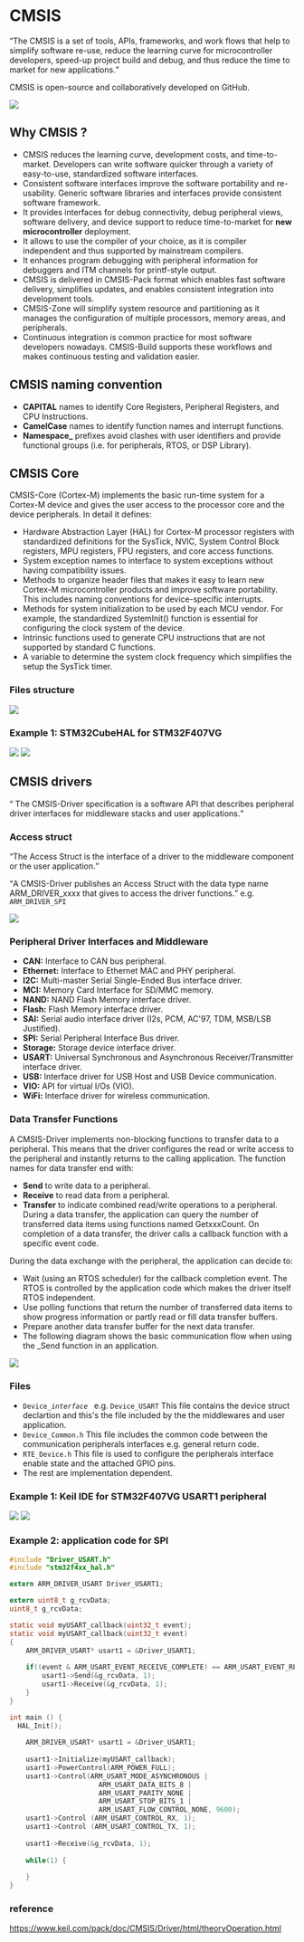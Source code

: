 # CMSIS

<q>The CMSIS is a set of tools, APIs, frameworks, and work flows that help to simplify software re-use, reduce the learning curve for microcontroller developers, speed-up project build and debug, and thus reduce the time to market for new applications.</q>

CMSIS is open-source and collaboratively developed on GitHub.

<img src="imgs/Overview.png"> </img>

## Why CMSIS ?

- CMSIS reduces the learning curve, development costs, and time-to-market. Developers can write software quicker through a variety of easy-to-use, standardized software interfaces.
- Consistent software interfaces improve the software portability and re-usability. Generic software libraries and interfaces provide consistent software framework.
- It provides interfaces for debug connectivity, debug peripheral views, software delivery, and device support to reduce time-to-market for <strong>new microcontroller</strong> deployment.
- It allows to use the compiler of your choice, as it is compiler independent and thus supported by mainstream compilers.
- It enhances program debugging with peripheral information for debuggers and ITM channels for printf-style output.
- CMSIS is delivered in CMSIS-Pack format which enables fast software delivery, simplifies updates, and enables consistent integration into development tools.
- CMSIS-Zone will simplify system resource and partitioning as it manages the configuration of multiple processors, memory areas, and peripherals.
- Continuous integration is common practice for most software developers nowadays. CMSIS-Build supports these workflows and makes continuous testing and validation easier.

## CMSIS naming convention

- <strong>CAPITAL</strong> names to identify Core Registers, Peripheral Registers, and CPU Instructions.
- <strong>CamelCase</strong> names to identify function names and interrupt functions.
- <strong>Namespace_</strong> prefixes avoid clashes with user identifiers and provide functional groups (i.e. for peripherals, RTOS, or DSP Library).

## CMSIS Core

CMSIS-Core (Cortex-M) implements the basic run-time system for a Cortex-M device and gives the user access to the processor core and the device peripherals. In detail it defines:

- Hardware Abstraction Layer (HAL) for Cortex-M processor registers with standardized definitions for the SysTick, NVIC, System Control Block registers, MPU registers, FPU registers, and core access functions.
- System exception names to interface to system exceptions without having compatibility issues.
- Methods to organize header files that makes it easy to learn new Cortex-M microcontroller products and improve software portability. This includes naming conventions for device-specific interrupts.
- Methods for system initialization to be used by each MCU vendor. For example, the standardized SystemInit() function is essential for configuring the clock system of the device.
- Intrinsic functions used to generate CPU instructions that are not supported by standard C functions.
- A variable to determine the system clock frequency which simplifies the setup the SysTick timer.

### Files structure 

<img src="imgs/CMSIS_CORE_Files.png">

### Example 1: STM32CubeHAL for STM32F407VG 

<img src="imgs/stm32f4_cmsis_core.png">
<img src="imgs/stm32f4_cmsis_core_fs.jpg">

## CMSIS drivers

<q> The CMSIS-Driver specification is a software API that describes peripheral driver interfaces for middleware stacks and user applications.</q>

### Access struct
<q>The Access Struct is the interface of a driver to the middleware component or the user application.</q>

<q>A CMSIS-Driver publishes an Access Struct with the data type name ARM_DRIVER_xxxx that gives to access the driver functions.</q> e.g. <code>ARM_DRIVER_SPI</code>

<img src="imgs/cmsis_drivers.png">

### Peripheral Driver Interfaces and Middleware
- <strong>CAN:</strong> Interface to CAN bus peripheral.
- <strong>Ethernet:</strong> Interface to Ethernet MAC and PHY peripheral.
- <strong>I2C:</strong> Multi-master Serial Single-Ended Bus interface driver.
- <strong>MCI:</strong> Memory Card Interface for SD/MMC memory.
- <strong>NAND:</strong> NAND Flash Memory interface driver.
- <strong>Flash:</strong> Flash Memory interface driver.
- <strong>SAI:</strong> Serial audio interface driver (I2s, PCM, AC'97, TDM, MSB/LSB Justified).
- <strong>SPI:</strong> Serial Peripheral Interface Bus driver.
- <strong>Storage:</strong> Storage device interface driver.
- <strong>USART:</strong> Universal Synchronous and Asynchronous Receiver/Transmitter interface driver.
- <strong>USB:</strong> Interface driver for USB Host and USB Device communication.
- <strong>VIO:</strong> API for virtual I/Os (VIO).
- <strong>WiFi:</strong> Interface driver for wireless communication. 

### Data Transfer Functions
A CMSIS-Driver implements non-blocking functions to transfer data to a peripheral. This means that the driver configures the read or write access to the peripheral and instantly returns to the calling application. The function names for data transfer end with:

- <strong>Send</strong> to write data to a peripheral.
- <strong>Receive</strong> to read data from a peripheral.
- <strong>Transfer</strong> to indicate combined read/write operations to a peripheral.
During a data transfer, the application can query the number of transferred data items using functions named GetxxxCount. On completion of a data transfer, the driver calls a callback function with a specific event code.

During the data exchange with the peripheral, the application can decide to:

- Wait (using an RTOS scheduler) for the callback completion event. The RTOS is controlled by the application code which makes the driver itself RTOS independent.
- Use polling functions that return the number of transferred data items to show progress information or partly read or fill data transfer buffers.
- Prepare another data transfer buffer for the next data transfer.
- The following diagram shows the basic communication flow when using the _Send function in an application.

<img src="imgs/Non_blocking_transmit_small.png">

### Files

- <code>Device_<i>interface</i> </code> e.g. <code>Device_USART</code> This file contains the device struct declartion and this's the file included by the the middlewares and user application.
- <code>Device_Common.h</code> This file includes the common code between the communication peripherals interfaces e.g. general return code.
- <code>RTE_Device.h</code> This file is used to configure the peripherals interface enable state and the attached GPIO pins. 
- The rest are implementation dependent.

### Example 1: Keil IDE for STM32F407VG USART1 peripheral

<img src="imgs/stm32f4_cmsis_drivers_uart.png">
<img src="imgs/stm32_cmsis_drivers.png">

### Example 2: application code for SPI
```C
#include "Driver_USART.h"
#include "stm32f4xx_hal.h"

extern ARM_DRIVER_USART Driver_USART1;

extern uint8_t g_rcvData;
uint8_t g_rcvData;

static void myUSART_callback(uint32_t event);
static void myUSART_callback(uint32_t event)
{
	ARM_DRIVER_USART* usart1 = &Driver_USART1;
	
	if((event & ARM_USART_EVENT_RECEIVE_COMPLETE) == ARM_USART_EVENT_RECEIVE_COMPLETE) {
		usart1->Send(&g_rcvData, 1);
		usart1->Receive(&g_rcvData, 1);
	}
}

int main () {
  HAL_Init();
	
	ARM_DRIVER_USART* usart1 = &Driver_USART1;
	
	usart1->Initialize(myUSART_callback);
	usart1->PowerControl(ARM_POWER_FULL);
	usart1->Control(ARM_USART_MODE_ASYNCHRONOUS |
                      ARM_USART_DATA_BITS_8 |
                      ARM_USART_PARITY_NONE |
                      ARM_USART_STOP_BITS_1 |
                      ARM_USART_FLOW_CONTROL_NONE, 9600);
	usart1->Control (ARM_USART_CONTROL_RX, 1);
	usart1->Control (ARM_USART_CONTROL_TX, 1);
	
	usart1->Receive(&g_rcvData, 1);
	
	while(1) {
		
	}
}

```

### reference 
<a href="https://www.keil.com/pack/doc/CMSIS/Driver/html/theoryOperation.html">https://www.keil.com/pack/doc/CMSIS/Driver/html/theoryOperation.html</a>


